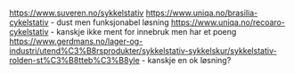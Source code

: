 https://www.suveren.no/sykkelstativ
https://www.uniqa.no/brasilia-cykelstativ - dust men funksjonabel løsning
https://www.uniqa.no/recoaro-cykelstativ - kanskje ikke ment for innebruk men har et poeng
https://www.gerdmans.no/lager-og-industri/utend%C3%B8rsprodukter/sykkelstativ-sykkelskur/sykkelstativ-rolden-st%C3%B8tteb%C3%B8yle - kanskje en ok løsning?